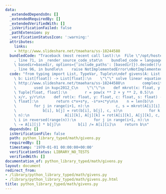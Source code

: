 ```yaml
---
data:
  _extendedDependsOn: []
  _extendedRequiredBy: []
  _extendedVerifiedWith: []
  _isVerificationFailed: false
  _pathExtension: py
  _verificationStatusIcon: ':warning:'
  attributes:
    links:
    - http://www.slideshare.net/tmaehara/ss-18244588
  bundledCode: "Traceback (most recent call last):\n  File \"/opt/hostedtoolcache/Python/3.9.1/x64/lib/python3.9/site-packages/onlinejudge_verify/documentation/build.py\"\
    , line 71, in _render_source_code_stat\n    bundled_code = language.bundle(stat.path,\
    \ basedir=basedir, options={'include_paths': [basedir]}).decode()\n  File \"/opt/hostedtoolcache/Python/3.9.1/x64/lib/python3.9/site-packages/onlinejudge_verify/languages/python.py\"\
    , line 96, in bundle\n    raise NotImplementedError\nNotImplementedError\n"
  code: "from typing import List, TypeVar, Tuple\n\ndef givens(A: List[List[float]],\
    \ b: List[float]) -> List[float]:\n    \"\"\" solve linear equation\n        cf.\
    \ http://www.slideshare.net/tmaehara/ss-18244588\n        complexity: O(n^3)\n\
    \        used in kupc2012_C\n    \"\"\"\n    def mkrot(x: float, y: float) ->\
    \ Tuple[float, float]:\n        r = pow(x ** 2 + y ** 2, 0.5)\n        return\
    \ x/r, y/r\n\n    def rot(x: float, y: float, c: float, s: float) -> Tuple[float,\
    \ float]:\n        return c*x+s*y, -s*x+c*y\n\n    n = len(b)\n    for i in range(n):\n\
    \        for j in range(i+1, n):\n            c, s = mkrot(A[i][i], A[j][i])\n\
    \            b[i], b[j] = rot(b[i], b[j], c, s)\n            for k in range(i,\
    \ n):\n                A[i][k], A[j][k] = rot(A[i][k], A[j][k], c, s)\n    for\
    \ i in reversed(range(n)):\n        for j in range(i+1, n):\n            b[i]\
    \ -= A[i][j] * b[j]\n        b[i] /= A[i][i]\n    return b\n"
  dependsOn: []
  isVerificationFile: false
  path: python_library_typed/math/givens.py
  requiredBy: []
  timestamp: '1970-01-01 00:00:00+00:00'
  verificationStatus: LIBRARY_NO_TESTS
  verifiedWith: []
documentation_of: python_library_typed/math/givens.py
layout: document
redirect_from:
- /library/python_library_typed/math/givens.py
- /library/python_library_typed/math/givens.py.html
title: python_library_typed/math/givens.py
---
```

